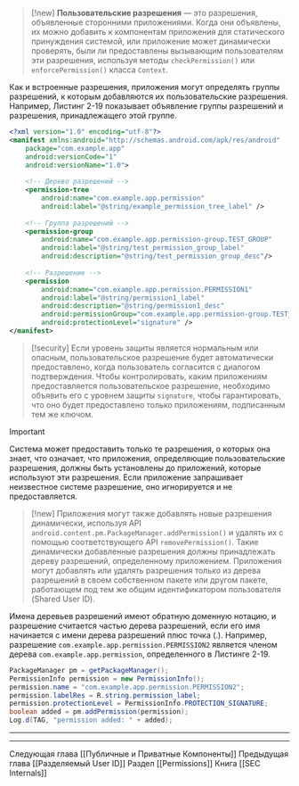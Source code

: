 
> [!new] 
> **Пользовательские разрешения** — это разрешения, объявленные сторонними приложениями. Когда они объявлены, их можно добавить к компонентам приложения для статического принуждения системой, или приложение может динамически проверять, были ли предоставлены вызывающим пользователям эти разрешения, используя методы `checkPermission()` или `enforcePermission()` класса `Context`.

Как и встроенные разрешения, приложения могут определять группы разрешений, к которым добавляются их пользовательские разрешения.
Например, Листинг 2-19 показывает объявление группы разрешений и разрешения, принадлежащего этой группе.

```xml
<?xml version="1.0" encoding="utf-8"?>
<manifest xmlns:android="http://schemas.android.com/apk/res/android"
    package="com.example.app"
    android:versionCode="1"
    android:versionName="1.0">
    
    <!-- Дерево разрешений -->
    <permission-tree
        android:name="com.example.app.permission"
        android:label="@string/example_permission_tree_label" />
    
    <!-- Группа разрешений -->
    <permission-group
        android:name="com.example.app.permission-group.TEST_GROUP"
        android:label="@string/test_permission_group_label"
        android:description="@string/test_permission_group_desc"/>
    
    <!-- Разрешение -->
    <permission
        android:name="com.example.app.permission.PERMISSION1"
        android:label="@string/permission1_label"
        android:description="@string/permission1_desc"
        android:permissionGroup="com.example.app.permission-group.TEST_GROUP"
        android:protectionLevel="signature" />
</manifest>
```


> [!security] 
> Если уровень защиты является нормальным или опасным, пользовательское разрешение будет автоматически предоставлено, когда пользователь согласится с диалогом подтверждения. Чтобы контролировать, каким приложениям предоставляется пользовательское разрешение, необходимо объявить его с уровнем защиты `signature`, чтобы гарантировать, что оно будет предоставлено только приложениям, подписанным тем же ключом.

> [!important] 
> Система может предоставить только те разрешения, о которых она знает, что означает, что приложения, определяющие пользовательские разрешения, должны быть установлены до приложений, которые используют эти разрешения. Если приложение запрашивает неизвестное системе разрешение, оно игнорируется и не предоставляется.

> [!new] 
> Приложения могут также добавлять новые разрешения динамически, используя API `android.content.pm.PackageManager.addPermission()` и удалять их с помощью соответствующего API `removePermission()`. Такие динамически добавленные разрешения должны принадлежать дереву разрешений, определенному приложением. Приложения могут добавлять или удалять разрешения только из дерева разрешений в своем собственном пакете или другом пакете, работающем под тем же общим идентификатором пользователя (Shared User ID).

Имена деревьев разрешений имеют обратную доменную нотацию, и разрешение считается частью дерева разрешений, если его имя начинается с имени дерева разрешений плюс точка (.). Например, разрешение `com.example.app.permission.PERMISSION2` является членом дерева `com.example.app.permission`, определенного в Листинге 2-19.

```java
PackageManager pm = getPackageManager();
PermissionInfo permission = new PermissionInfo();
permission.name = "com.example.app.permission.PERMISSION2";
permission.labelRes = R.string.permission_label;
permission.protectionLevel = PermissionInfo.PROTECTION_SIGNATURE;
boolean added = pm.addPermission(permission);
Log.d(TAG, "permission added: " + added);
```

---
---
Следующая глава [[Публичные и Приватные Компоненты]]
Предыдущая глава [[Разделяемый User ID]]
Раздел [[Permissions]]
Книга [[SEC Internals]]

